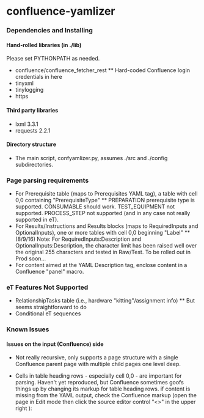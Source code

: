 # confluence-yamlizer

### Dependencies and Installing
#### Hand-rolled libraries (in ./lib)

Please set PYTHONPATH as needed.

* confluence/confluence_fetcher_rest
** Hard-coded Confluence login credentials in here
* tinyxml
* tinylogging
* https

#### Third party libraries

* lxml 3.3.1
* requests 2.2.1

#### Directory structure

* The main script, confyamlizer.py, assumes ./src and ./config subdirectories.

### Page parsing requirements

* For Prerequisite table (maps to Prerequisites YAML tag), a table with cell 0,0 containing "PrerequisiteType"
**   PREPARATION prerequisite type is supported. CONSUMABLE should work. TEST_EQUIPMENT not supported. PROCESS_STEP not supported (and in any case not really supported in eT).
* For Results/Instructions and Results blocks (maps to RequiredInputs and OptionalInputs), one or more tables with cell 0,0 beginning "Label"
** (8/9/16) Note: For RequiredInputs:Description and OptionalInputs:Description, the character limit has been raised well over the original 255 characters and tested in Raw/Test. To be rolled out in Prod soon...
* For content aimed at the YAML Description tag, enclose content in a Confluence "panel" macro.

### eT Features Not Supported

* RelationshipTasks table (i.e., hardware "kitting"/assignment info)
** But seems straightforward to do
* Conditional eT sequences

### Known Issues
#### Issues on the input (Confluence) side

* Not really recursive, only supports a page structure with a single Confluence parent page with multiple child pages one level deep.
* Cells in table heading rows - especially cell 0,0 - are important for parsing. Haven't yet reproduced, but Confluence sometimes goofs things up by changing its markup for table heading rows. if content is missing from the YAML output, check the Confluence markup (open the page in Edit mode then click the source editor control "<>" in the upper right ):

    <!-- This markup with <thead> won't be parsed, though it occasionally appears
    <tbody>
    <thead>
      <th></th>
      <th></th>
    </thead>
    ...
     
    <!-- This markup with <tr> WILL be parsed
    <tbody>
    <tr
      <th></th>
      <th></th>
    </tr>
    ...

* All text in a table cell must have block-level tag (e.g. <p>) applied to it. Beware of any cell which has a mix of bare text elements enclosed by <td> plus additional <p> elements.
** For example, the following will not be parsed correctly...the two trailing <p> elements will be dropped.
        <td>
        Some bare text....
        <p>...followed by block level elements</p>
        <p>...followed by more block level elements</p>
        </td>
        The script may be updated for lxml to better parse these blocks.

#### Issues on the output (YAML) side

* YAML output contains TAB characters, which are not allowed by eT ingester. Use text editor find/replace to convert TABs to spaces.
